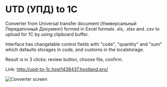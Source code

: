 # UTD (УПД) to 1C

Converter from Universal transfer document (Универсальный Передаточный Документ) formed in Excel formats .xls, .xlsx and .csv to upload for 1C by using clipboard buffer.

Interface has changelable control fields with "code", "quantity" and "sum" which dafaults storages in code, and customs in the localstorage.

Result is in 3 clicks: review button, choose file, confirm.

Link: http://upd-to-1c.host1438437.hostland.pro/

![Converter screen](http://_github-images.host1438437.hostland.pro/converter-screen1.jpg)